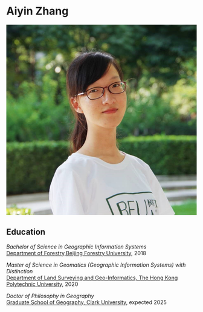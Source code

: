 # Aiyin Zhang
![Alt text](image.png)
## Education

*Bachelor of Science in Geographic Information Systems*\
[Department of Forestry,Beijing Forestry University](https://lxy.bjfu.edu.cn/index.html#), 2018

*Master of Science in Geomatics (Geographic Information Systems) with Distinction*\
[Department of Land Surveying and Geo-Informatics, The Hong Kong Polytechnic University](https://www.polyu.edu.hk/en/lsgi/), 2020

*Doctor of Philosophy in Geography*\
[Graduate School of Geography, Clark University](https://www.clarku.edu/departments/geography/), expected 2025

